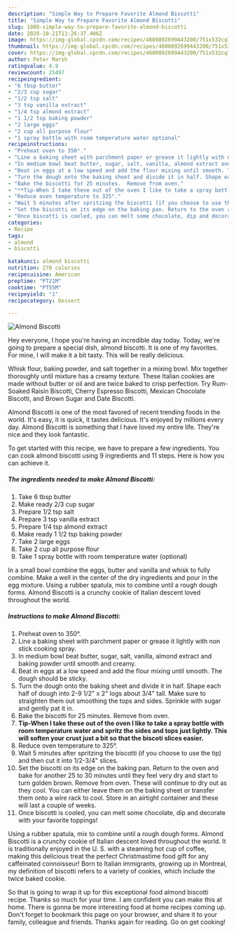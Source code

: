 ```yaml
---
description: "Simple Way to Prepare Favorite Almond Biscotti"
title: "Simple Way to Prepare Favorite Almond Biscotti"
slug: 1808-simple-way-to-prepare-favorite-almond-biscotti
date: 2020-10-21T11:26:37.406Z
image: https://img-global.cpcdn.com/recipes/4600892699443200/751x532cq70/almond-biscotti-recipe-main-photo.jpg
thumbnail: https://img-global.cpcdn.com/recipes/4600892699443200/751x532cq70/almond-biscotti-recipe-main-photo.jpg
cover: https://img-global.cpcdn.com/recipes/4600892699443200/751x532cq70/almond-biscotti-recipe-main-photo.jpg
author: Peter Marsh
ratingvalue: 4.9
reviewcount: 25497
recipeingredient:
- "6 tbsp butter"
- "2/3 cup sugar"
- "1/2 tsp salt"
- "3 tsp vanilla extract"
- "1/4 tsp almond extract"
- "1 1/2 tsp baking powder"
- "2 large eggs"
- "2 cup all purpose flour"
- "1 spray bottle with room temperature water optional"
recipeinstructions:
- "Preheat oven to 350°."
- "Line a baking sheet with parchment paper or grease it lightly with non stick cooking spray."
- "In medium bowl beat butter, sugar, salt, vanilla, almond extract and baking powder until smooth and creamy."
- "Beat in eggs at a low speed and add the flour mixing until smooth. The dough should be sticky."
- "Turn the dough onto the baking sheet and divide it in half. Shape each half of dough into 2-9 1/2&#34; x 2&#34; logs about 3/4&#34; tall. Make sure to straighten them out smoothing the tops and sides. Sprinkle with sugar and gently pat it in."
- "Bake the biscotti for 25 minutes.  Remove from oven."
- "**Tip-When I take these out of the oven I like to take a spray bottle with room temperature water and spritz the sides and tops just lightly. This will soften your crust just a bit so that the biscoti slices easier.**"
- "Reduce oven temperature to 325°."
- "Wait 5 minutes after spritzing the biscotti (if you choose to use the tip) and then cut it into 1/2-3/4&#34; slices."
- "Set the biscotti on its edge on the baking pan. Return to the oven and bake for another 25 to 30 minutes until they feel very dry and start to turn golden brown. Remove from oven. These will continue to dry out as they cool. You can either leave them on the baking sheet or transfer them onto a wire rack to cool. Store in an airtight container and these will last a couple of weeks."
- "Once biscotti is cooled, you can melt some chocolate, dip and decorate with your favorite toppings!"
categories:
- Recipe
tags:
- almond
- biscotti

katakunci: almond biscotti 
nutrition: 270 calories
recipecuisine: American
preptime: "PT21M"
cooktime: "PT55M"
recipeyield: "1"
recipecategory: Dessert

---
```



![Almond Biscotti](https://img-global.cpcdn.com/recipes/4600892699443200/751x532cq70/almond-biscotti-recipe-main-photo.jpg)

Hey everyone, I hope you're having an incredible day today. Today, we're going to prepare a special dish, almond biscotti. It is one of my favorites. For mine, I will make it a bit tasty. This will be really delicious.

Whisk flour, baking powder, and salt together in a mixing bowl. Mix together thoroughly until mixture has a creamy texture. These Italian cookies are made without butter or oil and are twice baked to crisp perfection. Try Rum-Soaked Raisin Biscotti, Cherry Espresso Biscotti, Mexican Chocolate Biscotti, and Brown Sugar and Date Biscotti.

Almond Biscotti is one of the most favored of recent trending foods in the world. It's easy, it is quick, it tastes delicious. It's enjoyed by millions every day. Almond Biscotti is something that I have loved my entire life. They're nice and they look fantastic.


To get started with this recipe, we have to prepare a few ingredients. You can cook almond biscotti using 9 ingredients and 11 steps. Here is how you can achieve it.

<!--inarticleads1-->

##### The ingredients needed to make Almond Biscotti:

1. Take 6 tbsp butter
1. Make ready 2/3 cup sugar
1. Prepare 1/2 tsp salt
1. Prepare 3 tsp vanilla extract
1. Prepare 1/4 tsp almond extract
1. Make ready 1 1/2 tsp baking powder
1. Take 2 large eggs
1. Take 2 cup all purpose flour
1. Take 1 spray bottle with room temperature water (optional)


In a small bowl combine the eggs, butter and vanilla and whisk to fully combine. Make a well in the center of the dry ingredients and pour in the egg mixture. Using a rubber spatula, mix to combine until a rough dough forms. Almond Biscotti is a crunchy cookie of Italian descent loved throughout the world. 

<!--inarticleads2-->

##### Instructions to make Almond Biscotti:

1. Preheat oven to 350°.
1. Line a baking sheet with parchment paper or grease it lightly with non stick cooking spray.
1. In medium bowl beat butter, sugar, salt, vanilla, almond extract and baking powder until smooth and creamy.
1. Beat in eggs at a low speed and add the flour mixing until smooth. The dough should be sticky.
1. Turn the dough onto the baking sheet and divide it in half. Shape each half of dough into 2-9 1/2&#34; x 2&#34; logs about 3/4&#34; tall. Make sure to straighten them out smoothing the tops and sides. Sprinkle with sugar and gently pat it in.
1. Bake the biscotti for 25 minutes.  Remove from oven.
1. **Tip-When I take these out of the oven I like to take a spray bottle with room temperature water and spritz the sides and tops just lightly. This will soften your crust just a bit so that the biscoti slices easier.**
1. Reduce oven temperature to 325°.
1. Wait 5 minutes after spritzing the biscotti (if you choose to use the tip) and then cut it into 1/2-3/4&#34; slices.
1. Set the biscotti on its edge on the baking pan. Return to the oven and bake for another 25 to 30 minutes until they feel very dry and start to turn golden brown. Remove from oven. These will continue to dry out as they cool. You can either leave them on the baking sheet or transfer them onto a wire rack to cool. Store in an airtight container and these will last a couple of weeks.
1. Once biscotti is cooled, you can melt some chocolate, dip and decorate with your favorite toppings!


Using a rubber spatula, mix to combine until a rough dough forms. Almond Biscotti is a crunchy cookie of Italian descent loved throughout the world. It is traditionally enjoyed in the U. S. with a steaming hot cup of coffee, making this delicious treat the perfect Christmastime food gift for any caffeinated connoisseur! Born to Italian immigrants, growing up in Montreal, my definition of biscotti refers to a variety of cookies, which include the twice baked cookie. 

So that is going to wrap it up for this exceptional food almond biscotti recipe. Thanks so much for your time. I am confident you can make this at home. There is gonna be more interesting food at home recipes coming up. Don't forget to bookmark this page on your browser, and share it to your family, colleague and friends. Thanks again for reading. Go on get cooking!

